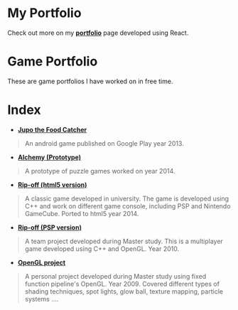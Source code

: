 # My Portfolio
Check out more on my **[portfolio](https://wendiiwong.github.io)** page developed using React. 

# Game Portfolio
These are game portfolios I have worked on in free time. 

# Index
* **[Jupo the Food Catcher](https://play.google.com/store/apps/details?id=waterpine.jupo_food_catcher&hl=en_US)**
> An android game published on Google Play year 2013.
  
* **[Alchemy (Prototype)](https://github.com/wendiiwong/wendiiwong.github.io/blob/master/portfolios/Alchemy.apk)**
> A prototype of puzzle games worked on year 2014.

* **[Rip-off (html5 version)]( https://wendiiwong.github.io/ripoff/)**
> A classic game developed in university. The game is developed using C++ and work on different game console, including PSP and Nintendo GameCube.
> Ported to html5 year 2014.

* **[Rip-off (PSP version)](https://youtu.be/0A3AUFjPenU)**
> A team project developed during Master study. This is a multiplayer game developed using C++ and OpenGL. Year 2010.

* **[OpenGL project](https://youtu.be/oNVm0euSJkk)**
> A personal project developed during Master study using fixed function pipeline's OpenGL. Year 2009.
> Covered different types of shading techniques, spot lights, glow ball, texture mapping, particle systems ....  

